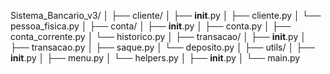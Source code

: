 Sistema_Bancario_v3/
│
├── cliente/
│   ├── __init__.py
│   ├── cliente.py
│   └── pessoa_fisica.py
│
├── conta/
│   ├── __init__.py
│   ├── conta.py
│   ├── conta_corrente.py
│   └── historico.py
│
├── transacao/
│   ├── __init__.py
│   ├── transacao.py
│   ├── saque.py
│   └── deposito.py
│
├── utils/
│   ├── __init__.py
│   ├── menu.py
│   └── helpers.py
│
├── __init__.py
│
└── main.py
